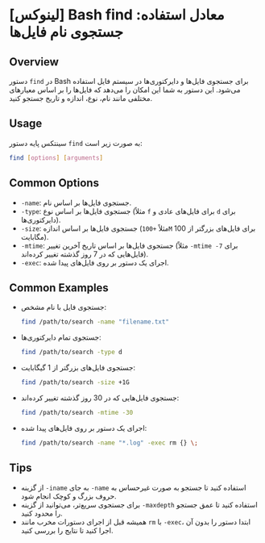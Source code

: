 # [لینوکس] Bash find معادل استفاده: جستجوی نام فایل‌ها

## Overview
دستور `find` در Bash برای جستجوی فایل‌ها و دایرکتوری‌ها در سیستم فایل استفاده می‌شود. این دستور به شما این امکان را می‌دهد که فایل‌ها را بر اساس معیارهای مختلفی مانند نام، نوع، اندازه و تاریخ جستجو کنید.

## Usage
سینتکس پایه دستور `find` به صورت زیر است:

```bash
find [options] [arguments]
```

## Common Options
- `-name`: جستجوی فایل‌ها بر اساس نام.
- `-type`: جستجوی فایل‌ها بر اساس نوع (مثلاً `f` برای فایل‌های عادی و `d` برای دایرکتوری‌ها).
- `-size`: جستجوی فایل‌ها بر اساس اندازه (مثلاً `+100M` برای فایل‌های بزرگتر از 100 مگابایت).
- `-mtime`: جستجوی فایل‌ها بر اساس تاریخ آخرین تغییر (مثلاً `-mtime -7` برای فایل‌هایی که در 7 روز گذشته تغییر کرده‌اند).
- `-exec`: اجرای یک دستور بر روی فایل‌های پیدا شده.

## Common Examples
- جستجوی فایل با نام مشخص:
    ```bash
    find /path/to/search -name "filename.txt"
    ```

- جستجوی تمام دایرکتوری‌ها:
    ```bash
    find /path/to/search -type d
    ```

- جستجوی فایل‌های بزرگتر از 1 گیگابایت:
    ```bash
    find /path/to/search -size +1G
    ```

- جستجوی فایل‌هایی که در 30 روز گذشته تغییر کرده‌اند:
    ```bash
    find /path/to/search -mtime -30
    ```

- اجرای یک دستور بر روی فایل‌های پیدا شده:
    ```bash
    find /path/to/search -name "*.log" -exec rm {} \;
    ```

## Tips
- از گزینه `-iname` به جای `-name` استفاده کنید تا جستجو به صورت غیرحساس به حروف بزرگ و کوچک انجام شود.
- برای جستجوی سریع‌تر، می‌توانید از گزینه `-maxdepth` استفاده کنید تا عمق جستجو را محدود کنید.
- همیشه قبل از اجرای دستورات مخرب مانند `rm` با `-exec`، ابتدا دستور را بدون آن اجرا کنید تا نتایج را بررسی کنید.